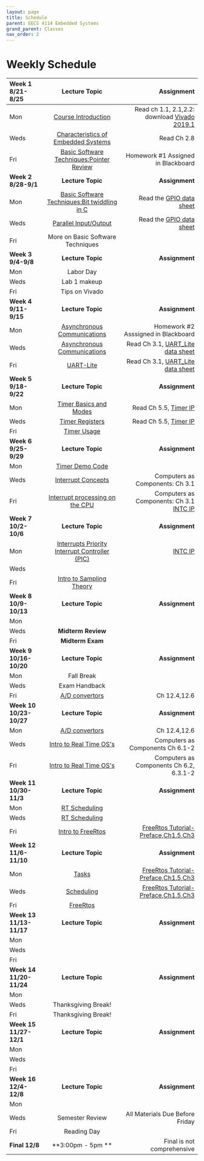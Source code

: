 ```yaml
---
layout: page
title: Schedule
parent: EECS 4114 Embedded Systems
grand_parent: Classes
nav_order: 2
---
```


# Weekly Schedule

| Week 1 8/21-8/25       | Lecture Topic                          | Assignment          |
| :----------- | :----------------------------------------------: | --------------------:|
| Mon   | [Course Introduction](../../_modules/eecs-4114/4114_intro_F23.pdf) |  Read ch 1.1, 2.1,2.2: download [Vivado 2019.1](https://www.xilinx.com/support/download/index.html/content/xilinx/en/downloadNav/vivado-design-tools/archive.html)     |
| Weds  | [Characteristics of Embedded Systems](../../_modules/eecs-4114/4114_emboverview2_F23.pdf) |  Read Ch 2.8 |
| Fri   | [Basic Software Techniques:Pointer Review](../../_modules/eecs-4114/Pointers.pdf) | Homework #1 Assigned in Blackboard   |
| **Week 2 8/28-9/1**       |  **Lecture Topic**                        | **Assignment**          |
| Mon   | [Basic Software Techniques:Bit twiddling in C](../../_modules/eecs-4114/4114_bit_twiddling.pdf) |  Read the [GPIO data sheet](../../_modules/eecs-4114/data-sheets/axi-gpio.pdf)    |
| Weds  | [Parallel Input/Output](../../_modules/eecs-4114/4114_gpio.pdf) |  Read the [GPIO data sheet](../../_modules/eecs-4114/data-sheets/axi-gpio.pdf) |
| Fri   | More on Basic Software Techniques |    |
| **Week 3 9/4-9/8**       |  **Lecture Topic**                    |     **Assignment**      |
| Mon   | Labor Day |      |
| Weds  | Lab 1 makeup |   |
| Fri   | Tips on Vivado |    |
| **Week 4 9/11-9/15**       |  **Lecture Topic**                        | **Assignment**          |
| Mon   | [Asynchronous Communications](../../_modules/eecs-4114/4114asynch.pdf) | Homework #2 Asssigned in Blackboard    |
| Weds  |  [Asynchronous Communications](../../_modules/eecs-4114/4114asynch.pdf)| Read Ch 3.1, [UART_Lite data sheet](../../_modules/eecs-4114/data-sheets/pg142-axi-uartlite.pdf) |
| Fri   | [UART-Lite](../../_modules/eecs-4114/4114uart-lite-1.pdf) |  Read Ch 3.1, [UART_Lite data sheet](../../_modules/eecs-4114/data-sheets/pg142-axi-uartlite.pdf) |
| **Week 5 9/18-9/22**       |  **Lecture Topic**                    |     **Assignment**      |
| Mon   |  [Timer Basics and Modes](../../_modules/eecs-4114/4114timers.pdf)|  Read Ch 5.5, [Timer IP](../../_modules/eecs-4114/data-sheets/pg079-axi-timer.pdf)    |
| Weds  | [Timer Registers](../../_modules/eecs-4114/4114timers.pdf) |   Read Ch 5.5, [Timer IP](../../_modules/eecs-4114/data-sheets/pg079-axi-timer.pdf)|
| Fri   | [Timer Usage](../../_modules/eecs-4114/4114timers.pdf) |    |[Timer IP](../../_modules/eecs-4114/data-sheets/pg079-axi-timer.pdf)
| **Week 6 9/25-9/29**       |  **Lecture Topic**                        | **Assignment**          |
| Mon   |  [Timer Demo Code](../../_modules/eecs-4114/timer-demo.pdf)|      |[Timer IP](../../_modules/eecs-4114/data-sheets/pg079-axi-timer.pdf)
| Weds  | [Interrupt Concepts](../../_modules/eecs-4114/4114-Interrupts-axi.pdf) | Computers as Components: Ch 3.1   |
| Fri   | [Interrupt processing on the CPU](../../_modules/eecs-4114/4114-Interrupts-axi.pdf)  |  Computers as Components: Ch 3.1 [INTC IP](../../_modules/eecs-4114/data-sheets/pg099-axi-intc.pdf)  |
| **Week 7 10/2-10/6**       |  **Lecture Topic**                    |     **Assignment**      |
| Mon   | [Interrupts Priority Interrupt Controller (PIC)](../../_modules/eecs-4114/4114-Interrupts-axi.pdf) |  [INTC IP](../../_modules/eecs-4114/data-sheets/pg099-axi-intc.pdf)   |
| Weds  |  |   |
| Fri   | [Intro to Sampling Theory](../../_modules/eecs-4114/AtoD.pdf) |    |
| **Week 8 10/9-10/13**       |  **Lecture Topic**                        | **Assignment**          |
| Mon   |  |       |
| Weds  | **Midterm Review** |   |
| Fri   | **Midterm Exam** |    |
| **Week 9 10/16-10/20**       |  **Lecture Topic**                    |     **Assignment**      |
| Mon   | Fall Break |     |
| Weds  | Exam Handback|   |
| Fri   |  [A/D convertors](../../_modules/eecs-4114/AtoD.pdf) | Ch 12.4,12.6   |
| **Week 10 10/23-10/27**       |  **Lecture Topic**                        | **Assignment**          |
| Mon   |  [A/D convertors](../../_modules/eecs-4114/AtoD.pdf)|  Ch 12.4,12.6     |
| Weds   |  [Intro to Real Time OS's](../../_modules/eecs-4114/4114OS-1.pdf)|   Computers as Components Ch 6.1-2 |
| Fri  |    [Intro to Real Time OS's](../../_modules/eecs-4114/4114OS-1.pdf) | Computers as Components Ch 6.2, 6.3.1-2 |
| **Week 11 10/30-11/3**       |  **Lecture Topic**                        | **Assignment**          |
| Mon   |  [RT Scheduling](../../_modules/eecs-4114/4114OS-1.pdf)||       |
| Weds  |  [RT Scheduling](../../_modules/eecs-4114/4114OS-1.pdf)||   |
| Fri   |  [Intro to FreeRtos](../../_modules/eecs-4114/freeRtos.pdf)|  [FreeRtos Tutorial-Preface,Ch1.5,Ch3](../../_modules/eecs-4114/161204_Mastering_the_FreeRTOS_Real_Time_Kernel-A_Hands-On_Tutorial_Guide.pdf)  |
| **Week 12 11/6-11/10**       |  **Lecture Topic**                        | **Assignment**          |
| Mon   |  [Tasks](../../_modules/eecs-4114/freeRtos.pdf)|    [FreeRtos Tutorial-Preface,Ch1.5,Ch3](../../_modules/eecs-4114/161204_Mastering_the_FreeRTOS_Real_Time_Kernel-A_Hands-On_Tutorial_Guide.pdf)   |
| Weds  |  [Scheduling](../../_modules/eecs-4114/freeRtos.pdf)|  [FreeRtos Tutorial-Preface,Ch1.5,Ch3](../../_modules/eecs-4114/161204_Mastering_the_FreeRTOS_Real_Time_Kernel-A_Hands-On_Tutorial_Guide.pdf) |
| Fri   |  [FreeRtos](../../_modules/eecs-4114/freeRtos.pdf)|    |
| **Week 13 11/13-11/17**       |  **Lecture Topic**                        | **Assignment**          |
| Mon   |  |       |
| Weds  |  |   |
| Fri   |  |    |
| **Week 14 11/20-11/24**       |  **Lecture Topic**                        | **Assignment**          |
| Mon   |  |       |
| Weds  |  Thanksgiving Break! |   |
| Fri   |  Thanksgiving Break!|    |
| **Week 15 11/27-12/1**       |  **Lecture Topic**                        | **Assignment**          |
| Mon   |  |       |
| Weds  |  |   |
| Fri   |  |    |
| **Week 16 12/4-12/8**       |  **Lecture Topic**                        | **Assignment**          |
| Mon   |  |       |
| Weds  |  Semester Review| All Materials Due Before Friday  |
| Fri   |  Reading Day|   |
| **Final 12/8**       |  **3:00pm - 5pm **                    | Final is not comprehensive         |





